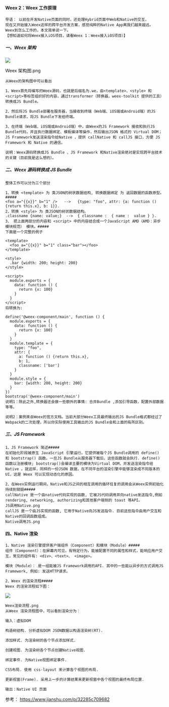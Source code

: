 #### Weex 2：Weex 工作原理

    导语： 以前在开发Native页面的同时，还处理Hybrid页面中Web和Native的交互，
    现在又开始接入Weex这样的跨平台开发方案，感觉纯粹的Native App离我们越来越远。
    Weex到怎么工作的，本文简单说一下。
    【想知道如何将Weex接入iOS项目，请看Weex 1：Weex接入iOS项目）】

##### 一、Weex 架构

![](https://upload-images.jianshu.io/upload_images/201701-51b1eec568b4aecf.png)

Weex 架构图.png

    从Weex的架构图中可以看出

    1、Weex首先将编写的Weex源码，也就是后缀名为.we，由<template>、<style> 和 <script>等标签组织好的内容，通过transformer（转换器，weex-toolkit 提供的工具）转换成JS Bundle。

    2、然后将JS Bundle部署在服务器，当接收到终端（Web端、iOS端或Android端）的JS Bundle请求，将JS Bundle下发给终端。

    3、在终端（Web端、iOS端或Android端）中，由Weex的JS Framework 接收和执行JS Bundle代码，并且执行数据绑定、模板编译等操作，然后输出JSON 格式的 Virtual DOM；JS Framework发送渲染指令给Native ，提供 callNative 和 callJS 接口，方便 JS Framework 和 Native 的通信。

    说明：Weex源码转换成JS Bundle 、JS Framework 和Native渲染绝对是实现跨平台技术的关键（目前我是这么想的）。

##### 二、Weex 源码转换成 JS Bundle

    整体工作可以分为三个部分

    1、转换 <template> 为 类JSON的树状数据结构, 转换数据绑定 为 返回数据的函数原型。#####
    <foo a="{{x}}" b="1" />   -->   {type: "foo", attr: {a: function () {return this.x}, b: 1}}.
    2、转换 <style> 为 类JSON的树状数据结构。
    .classname {name: value;}  -->  { classname :  { name :  value } }.
    3、 把上面两部分的内容和 <script> 中的内容结合成一个JavaScript AMD（AMD：异步模块规范） 模块。#####
    下面是一个完整的例子

    <template>
      <foo a="{{x}}" b="1" class="bar"></foo>
    </template>

    <style>
      .bar {width: 200; height: 200}
    </style>

    <script>
      module.exports = {
        data: function () {
          return {x: 100}
        }
      }
    </script>
    将转换为:

    define('@weex-component/main', function () {
      module.exports = {
        data: function () {
          return {x: 100}
        }
      }
      module.template = {
        type: "foo",
        attr: {
          a: function () {return this.x},
          b: 1,
          classname: ['bar']
        }
      }
      module.style = {
        bar: {width: 200, height: 200}
      }
    })
    bootstrap('@weex-component/main')
    说明1：除此之外,转换器还会做一些额外的事情: 合并Bundle ,添加引导函数，配置外部数据等等。

    说明2：案例来自Weex的官方文档。当前大部分Weex工具最终输出的JS Bundle格式都经过了Webpack的二次处理，所以你实际使用工具输出的JS Bundle会和上面的有所区别。

##### 三、JS Framework

    1、JS Framework 简述#####
    在初始化阶段被原生 JavaScript 引擎运行。它提供被每个JS Bundle调用的 define() 和 bootstrap() 函数。一旦JS Bundle从服务器下载后，这些函数就会执行. define() 函数以注册模块; bootstrap()会编译主要的模块为Virtual DOM，并发送渲染指令给Native 。就这样，同样的一份JSON 数据，在不同平台的渲染引擎中能够渲染成不同版本的 UI，这是 Weex 可以实现动态化的原因。

    2、在Weex实例运行期间，Native和JS之间的相互调用的循环往复的调用会从Weex实例初始化持续到销毁#####
    callNative 是一个由native代码实现的函数, 它被JS代码调用并向native发送指令,例如 rendering, networking, authorizing和其他客户端侧的 toast 等API。
    JS调用Native.png
    callJS 是一个由JS实现的函数, 它用于Native向JS发送指令. 目前这些指令由用户交互和Native的回调函数组成。
    Native调用JS.png

#### 四、Native 渲染

    1、Native 渲染引擎提供客户端组件（Component）和模块（Module）#####
    组件（Component）：在屏幕内可见，有特定行为，能被配置不同的属性和样式，能响应用户交互，常见的组件有: <div>、<text>、 <image>。

    模块（Module）： 是一组能被JS Framework调用的API. 其中的一些能以异步的方式调用JS Framework, 例如: 发送HTTP请求。

    2、Weex 的渲染流程#####
    Weex 的渲染流程如下图：

![](https://upload-images.jianshu.io/upload_images/201701-a1c18ec09bcb4757.png)

    Weex渲染流程.png
    从Weex 渲染流程图中，可以看到渲染分为：

    输入：虚拟DOM

    构造树结构. 分析虚拟DOM JSON数据以构造渲染树(RT).

    添加样式. 为渲染树的各个节点添加样式.

    创建视图. 为渲染树各个节点创建Native视图.

    绑定事件. 为Native视图绑定事件.

    CSS布局. 使用 css-layout 来计算各个视图的布局.

    更新视窗(Frame). 采用上一步的计算结果来更新视窗中各个视图的最终布局位置.

    输出：Native UI 页面

参考：
https://www.jianshu.com/p/32285c709682
